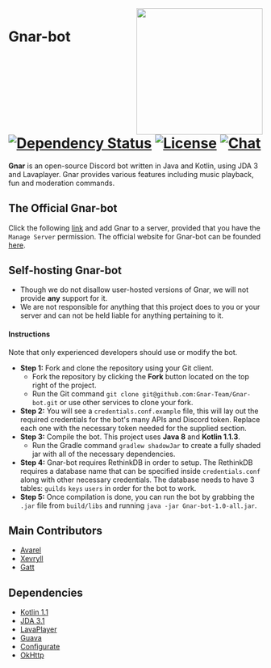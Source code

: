 <img align="right" src="https://gnarbot.xyz/assets/img/logo.jpg" height="250" width="250">

# Gnar-bot [![Dependency Status](https://www.versioneye.com/user/projects/59516ed46725bd003cde1144/badge.svg?style=flat-square)](https://www.versioneye.com/user/projects/59516ed46725bd003cde1144) [![License](https://img.shields.io/github/license/mashape/apistatus.svg?style=flat-square)](LICENSE) [![Chat](https://img.shields.io/badge/chat-discord-blue.svg?style=flat-square)](https://discord.gg/musicbot)
**Gnar** is an open-source Discord bot written in Java and Kotlin, using JDA 3 and Lavaplayer.
Gnar provides various features including music playback, fun and moderation commands.

## The Official Gnar-bot
Click the following [link](https://discordapp.com/oauth2/authorize?client_id=201492375653056512&scope=bot&permissions=8) and add Gnar to a server, provided that you have the
    `Manage Server` permission. The official website for Gnar-bot can be founded [here](https://gnarbot.xyz/).

## Self-hosting Gnar-bot
- Though we do not disallow user-hosted versions of Gnar, we will not provide **any** support for it.
- We are not responsible for anything that this project does to you or your server and can not be held liable 
    for anything pertaining to it. 

#### Instructions
Note that only experienced developers should use or modify the bot.

- **Step 1:** Fork and clone the repository using your Git client.
    - Fork the repository by clicking the __Fork__ button located on the top right of the project.
    - Run the Git command `git clone git@github.com:Gnar-Team/Gnar-bot.git` or use other services to
        clone your fork.
- **Step 2:** You will see a `credentials.conf.example` file, this will 
        lay out the required credentials for the bot's many APIs and Discord token. 
        Replace each one with the necessary token needed for the supplied section.
- **Step 3:** Compile the bot. This project uses **Java 8** and **Kotlin 1.1.3**.
    - Run the Gradle command `gradlew shadowJar` to create a fully shaded jar with all of the necessary
        dependencies.
- **Step 4:** Gnar-bot requires RethinkDB in order to setup. The RethinkDB requires a database name that
    can be specified inside `credentials.conf` along with other necessary credentials. The database needs to
    have 3 tables: `guilds` `keys` `users` in order for the bot to work.
- **Step 5:** Once compilation is done, you can run the bot by grabbing the `.jar` file from `build/libs` 
        and running `java -jar Gnar-bot-1.0-all.jar`.

## Main Contributors
* [Avarel](https://github.com/Avarel)
* [Xevryll](https://github.com/Xevryll)
* [Gatt](https://github.com/RealGatt)

## Dependencies
* [Kotlin 1.1](https://kotlinlang.org/)
* [JDA 3.1](https://github.com/DV8FromTheWorld/JDA)
* [LavaPlayer](https://github.com/sedmelluq/lavaplayer)
* [Guava](https://github.com/google/guava)
* [Configurate](https://github.com/zml2008/configurate)
* [OkHttp](https://github.com/square/okhttp)
